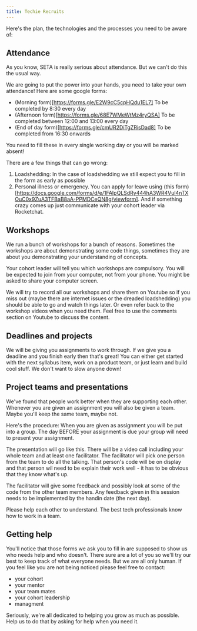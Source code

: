 ```yaml
---
title: Techie Recruits
---
```


Here's the plan, the technologies and the processes you need to be aware of:

## Attendance

As you know, SETA is really serious about attendance. But we can't do this the usual way.

We are going to put the power into your hands, you need to take your own attendance! Here are some google forms:

- (Morning form)[https://forms.gle/E2W9cC5cpHQdu1EL7] To be completed by 8:30 every day
- (Afternoon form)[https://forms.gle/68E7WMeWtMz4ryQSA] To be completed between 12:00 and 13:00 every day
- (End of day form)[https://forms.gle/cmUR2DiTgZRisDad8] To be completed from 16:30 onwards

You need to fill these in every single working day or you will be marked absent!

There are a few things that can go wrong:

1. Loadshedding: In the case of loadshedding we still expect you to fill in the form as early as possible
2. Personal illness or emergency. You can apply for leave using (this form)[https://docs.google.com/forms/d/e/1FAIpQLSdRy444hA3WR4Vul4nTXOuC0x9ZuA3TFBaB8aA-PPMDCeQN8g/viewform]. And if something crazy comes up just communicate with your cohort leader via Rocketchat.

## Workshops

We run a bunch of workshops for a bunch of reasons. Sometimes the workshops are about demonstrating some code things, sometimes they are about you demonstrating your understanding of concepts.

Your cohort leader will tell you which workshops are compulsory. You will be expected to join from your computer, not from your phone. You might be asked to share your computer screen.

We will try to record all our workshops and share them on Youtube so if you miss out (maybe there are internet issues or the dreaded loadshedding) you should be able to go and watch things later. Or even refer back to the workshop videos when you need them. Feel free to use the comments section on Youtube to discuss the content.

## Deadlines and projects

We will be giving you assignments to work through. If we give you a deadline and you finish early then that's great! You can either get started with the next syllabus item, work on a product team, or just learn and build cool stuff. We don't want to slow anyone down!

## Project teams and presentations

We've found that people work better when they are supporting each other. Whenever you are given an assignment you will also be given a team. Maybe you'll keep the same team, maybe not.

Here's the procedure:
When you are given as assignment you will be put into a group. The day BEFORE your assignment is due your group will need to present your assignment.

The presentation will go like this. There will be a video call including your whole team and at least one facilitator. The facilitator will pick one person from the team to do all the talking. That person's code will be on display and that person wil need to be explain their work well - it has to be obvious that they know what's up.

The facilitator will give some feedback and possibly look at some of the code from the other team members. Any feedback given in this session needs to be implemented by the handin date (the next day).

Please help each other to understand. The best tech professionals know how to work in a team.

## Getting help

You'll notice that those forms we ask you to fill in are supposed to show us who needs help and who doesn't. There sure are a lot of you so we'll try our best to keep track of what everyone needs. But we are all only human. If you feel like you are not being noticed please feel free to contact:

- your cohort
- your mentor
- your team mates
- your cohort leadership
- managment

Seriously, we're all dedicated to helping you grow as much as possible. Help us to do that by asking for help when you need it.
